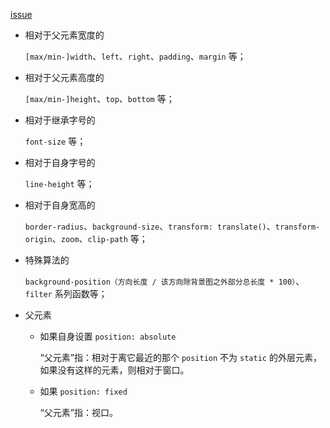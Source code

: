[issue](https://github.com/hoperyy/blog/issues/18)

+	相对于父元素宽度的

	`[max/min-]width`、`left`、`right`、`padding`、`margin` 等；

+	相对于父元素高度的

	`[max/min-]height`、`top`、`bottom` 等；

+	相对于继承字号的

	`font-size` 等；

+	相对于自身字号的

	`line-height` 等；

+	相对于自身宽高的

	`border-radius`、`background-size`、`transform: translate()`、`transform-origin`、`zoom`、`clip-path` 等；

+	特殊算法的

	`background-position（方向长度 / 该方向除背景图之外部分总长度 * 100）`、
`filter` 系列函数等；

+	父元素

	+	如果自身设置 `position: absolute`

		“父元素”指：相对于离它最近的那个 `position` 不为 `static` 的外层元素，如果没有这样的元素，则相对于窗口。

	+	如果 `position: fixed`

		“父元素”指：视口。
